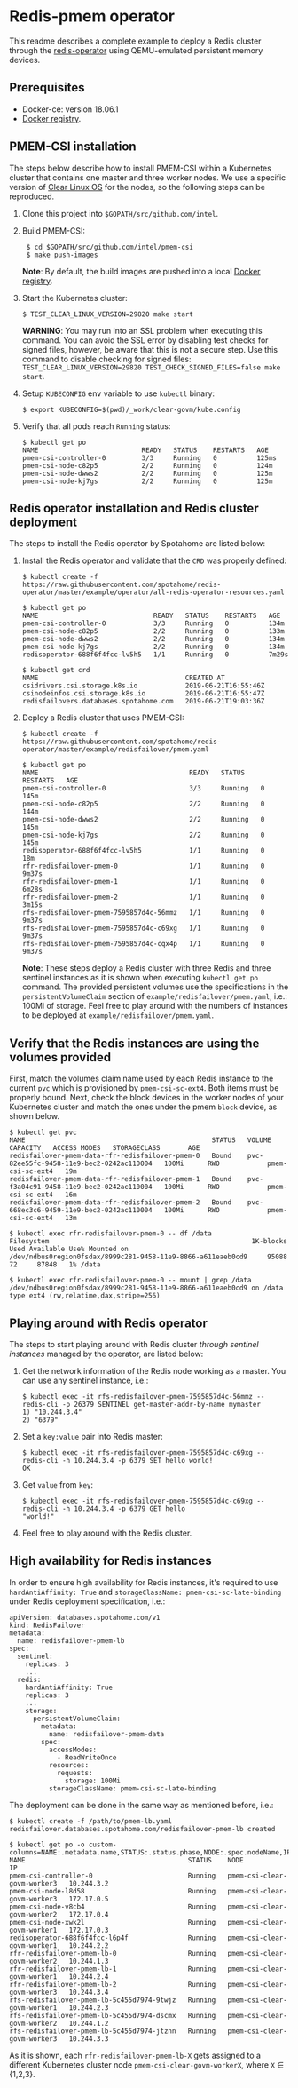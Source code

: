 # Redis-pmem operator

This readme describes a complete example to deploy a Redis cluster through the [redis-operator](https://github.com/spotahome/redis-operator) using QEMU-emulated persistent memory devices.

## Prerequisites
* Docker-ce: version 18.06.1
* [Docker registry](https://docs.docker.com/registry/deploying/).

## PMEM-CSI installation
The steps below describe how to install PMEM-CSI within a Kubernetes cluster that contains one master and three worker nodes. We use a specific version of [Clear Linux OS](https://clearlinux.org/) for the nodes, so the following steps can be reproduced.
1. Clone this project into `$GOPATH/src/github.com/intel`.
2. Build PMEM-CSI:
    ``` console
     $ cd $GOPATH/src/github.com/intel/pmem-csi
     $ make push-images
    ```
    **Note**: By default, the build images are pushed into a local [Docker registry](https://docs.docker.com/registry/deploying/).

3. Start the Kubernetes cluster:
    ``` console
    $ TEST_CLEAR_LINUX_VERSION=29820 make start
    ```
    **WARNING**: You may run into an SSL problem when executing this command. You can avoid the SSL error by disabling test checks for signed files, however, be aware that this is not a secure step. Use this command to disable checking for signed files: `TEST_CLEAR_LINUX_VERSION=29820 TEST_CHECK_SIGNED_FILES=false make start`.

4. Setup `KUBECONFIG` env variable to use `kubectl` binary:
    ``` console
    $ export KUBECONFIG=$(pwd)/_work/clear-govm/kube.config
    ```
5. Verify that all pods reach `Running` status:
    ``` console
    $ kubectl get po
    NAME                          READY   STATUS    RESTARTS   AGE
    pmem-csi-controller-0         3/3     Running   0          125ms
    pmem-csi-node-c82p5           2/2     Running   0          124m
    pmem-csi-node-dwws2           2/2     Running   0          125m
    pmem-csi-node-kj7gs           2/2     Running   0          125m
    ```

## Redis operator installation and Redis cluster deployment
The steps to install the Redis operator by Spotahome are listed below:
 1. Install the Redis operator and validate that the `CRD` was properly defined:
    ``` console
    $ kubectl create -f https://raw.githubusercontent.com/spotahome/redis-operator/master/example/operator/all-redis-operator-resources.yaml

    $ kubectl get po
    NAME                             READY   STATUS    RESTARTS   AGE
    pmem-csi-controller-0            3/3     Running   0          134m
    pmem-csi-node-c82p5              2/2     Running   0          133m
    pmem-csi-node-dwws2              2/2     Running   0          134m
    pmem-csi-node-kj7gs              2/2     Running   0          134m
    redisoperator-688f6f4fcc-lv5h5   1/1     Running   0          7m29s

    $ kubectl get crd
    NAME                                     CREATED AT
    csidrivers.csi.storage.k8s.io            2019-06-21T16:55:46Z
    csinodeinfos.csi.storage.k8s.io          2019-06-21T16:55:47Z
    redisfailovers.databases.spotahome.com   2019-06-21T19:03:36Z
    ```
2. Deploy a Redis cluster that uses PMEM-CSI:
    ``` console
    $ kubectl create -f https://raw.githubusercontent.com/spotahome/redis-operator/master/example/redisfailover/pmem.yaml

    $ kubectl get po
    NAME                                      READY   STATUS    RESTARTS   AGE
    pmem-csi-controller-0                     3/3     Running   0          145m
    pmem-csi-node-c82p5                       2/2     Running   0          144m
    pmem-csi-node-dwws2                       2/2     Running   0          145m
    pmem-csi-node-kj7gs                       2/2     Running   0          145m
    redisoperator-688f6f4fcc-lv5h5            1/1     Running   0          18m
    rfr-redisfailover-pmem-0                  1/1     Running   0          9m37s
    rfr-redisfailover-pmem-1                  1/1     Running   0          6m28s
    rfr-redisfailover-pmem-2                  1/1     Running   0          3m15s
    rfs-redisfailover-pmem-7595857d4c-56mmz   1/1     Running   0          9m37s
    rfs-redisfailover-pmem-7595857d4c-c69xg   1/1     Running   0          9m37s
    rfs-redisfailover-pmem-7595857d4c-cqx4p   1/1     Running   0          9m37s
    ```
    **Note**: These steps deploy a Redis cluster with three Redis and three sentinel instances as it is shown when executing `kubectl get po` command. The provided persistent volumes use the specifications in the `persistentVolumeClaim` section of `example/redisfailover/pmem.yaml`, i.e.: 100Mi of storage. Feel free to play around with the numbers of instances to be deployed at `example/redisfailover/pmem.yaml`.

## Verify that the Redis instances are using the volumes provided
First, match the volumes claim name used by each Redis instance to the current `pvc` which is provisioned by `pmem-csi-sc-ext4`. Both items must be properly bound.
Next, check the block devices in the worker nodes of your Kubernetes cluster and match the ones under the pmem `block` device, as shown below.
``` console
$ kubectl get pvc
NAME                                               STATUS   VOLUME                                     CAPACITY   ACCESS MODES   STORAGECLASS       AGE
redisfailover-pmem-data-rfr-redisfailover-pmem-0   Bound    pvc-82ee55fc-9458-11e9-bec2-0242ac110004   100Mi      RWO            pmem-csi-sc-ext4   19m
redisfailover-pmem-data-rfr-redisfailover-pmem-1   Bound    pvc-f3a04c91-9458-11e9-bec2-0242ac110004   100Mi      RWO            pmem-csi-sc-ext4   16m
redisfailover-pmem-data-rfr-redisfailover-pmem-2   Bound    pvc-668ec3c6-9459-11e9-bec2-0242ac110004   100Mi      RWO            pmem-csi-sc-ext4   13m

$ kubectl exec rfr-redisfailover-pmem-0 -- df /data
Filesystem                                                   1K-blocks  Used Available Use% Mounted on
/dev/ndbus0region0fsdax/8999c281-9458-11e9-8866-a611eaeb0cd9     95088    72     87848   1% /data

$ kubectl exec rfr-redisfailover-pmem-0 -- mount | grep /data
/dev/ndbus0region0fsdax/8999c281-9458-11e9-8866-a611eaeb0cd9 on /data type ext4 (rw,relatime,dax,stripe=256)
```

## Playing around with Redis operator
The steps to start playing around with Redis cluster *through sentinel instances* managed by the operator, are listed below:
1. Get the network information of the Redis node working as a master. You can use any sentinel instance, i.e.:
    ``` console
    $ kubectl exec -it rfs-redisfailover-pmem-7595857d4c-56mmz -- redis-cli -p 26379 SENTINEL get-master-addr-by-name mymaster
    1) "10.244.3.4"
    2) "6379"
    ```
2. Set a `key:value` pair into Redis master:
    ``` console
    $ kubectl exec -it rfs-redisfailover-pmem-7595857d4c-c69xg -- redis-cli -h 10.244.3.4 -p 6379 SET hello world!
    OK
    ```
3. Get `value` from `key`:
    ``` console
    $ kubectl exec -it rfs-redisfailover-pmem-7595857d4c-c69xg -- redis-cli -h 10.244.3.4 -p 6379 GET hello
    "world!"
    ```
4. Feel free to play around with the Redis cluster.

## High availability for Redis instances
In order to ensure high availability for Redis instances, it's required to use `hardAntiAffinity: True` and `storageClassName: pmem-csi-sc-late-binding` under Redis deployment specification, i.e.:
```
apiVersion: databases.spotahome.com/v1
kind: RedisFailover
metadata:
  name: redisfailover-pmem-lb
spec:
  sentinel:
    replicas: 3
    ...
  redis:
    hardAntiAffinity: True
    replicas: 3
    ...
    storage:
      persistentVolumeClaim:
        metadata:
          name: redisfailover-pmem-data
        spec:
          accessModes:
            - ReadWriteOnce
          resources:
            requests:
              storage: 100Mi
          storageClassName: pmem-csi-sc-late-binding
```

The deployment can be done in the same way as mentioned before, i.e.:
``` console
$ kubectl create -f /path/to/pmem-lb.yaml
redisfailover.databases.spotahome.com/redisfailover-pmem-lb created

$ kubectl get po -o custom-columns=NAME:.metadata.name,STATUS:.status.phase,NODE:.spec.nodeName,IP:.status.podIP
NAME                                         STATUS    NODE                          IP
pmem-csi-controller-0                        Running   pmem-csi-clear-govm-worker3   10.244.3.2
pmem-csi-node-l8d58                          Running   pmem-csi-clear-govm-worker3   172.17.0.5
pmem-csi-node-v8cb4                          Running   pmem-csi-clear-govm-worker2   172.17.0.4
pmem-csi-node-xwk2l                          Running   pmem-csi-clear-govm-worker1   172.17.0.3
redisoperator-688f6f4fcc-l6p4f               Running   pmem-csi-clear-govm-worker1   10.244.2.2
rfr-redisfailover-pmem-lb-0                  Running   pmem-csi-clear-govm-worker2   10.244.1.3
rfr-redisfailover-pmem-lb-1                  Running   pmem-csi-clear-govm-worker1   10.244.2.4
rfr-redisfailover-pmem-lb-2                  Running   pmem-csi-clear-govm-worker3   10.244.3.4
rfs-redisfailover-pmem-lb-5c455d7974-9twjz   Running   pmem-csi-clear-govm-worker1   10.244.2.3
rfs-redisfailover-pmem-lb-5c455d7974-dscmx   Running   pmem-csi-clear-govm-worker2   10.244.1.2
rfs-redisfailover-pmem-lb-5c455d7974-jtznn   Running   pmem-csi-clear-govm-worker3   10.244.3.3
```
As it is shown, each `rfr-redisfailover-pmem-lb-X` gets assigned to a different Kubernetes cluster node `pmem-csi-clear-govm-workerX`, where `X` &isin; {1,2,3}.